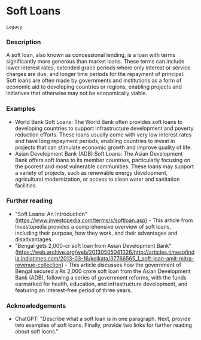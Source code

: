 # Soft Loans

`Legacy`

### Description

A soft loan, also known as concessional lending, is a loan with terms significantly more generous than market loans. These terms can include lower interest rates, extended grace periods where only interest or service charges are due, and longer time periods for the repayment of principal. Soft loans are often made by governments and institutions as a form of economic aid to developing countries or regions, enabling projects and initiatives that otherwise may not be economically viable.

### Examples

- World Bank Soft Loans: The World Bank often provides soft loans to developing countries to support infrastructure development and poverty reduction efforts. These loans usually come with very low interest rates and have long repayment periods, enabling countries to invest in projects that can stimulate economic growth and improve quality of life.
- Asian Development Bank (ADB) Soft Loans: The Asian Development Bank offers soft loans to its member countries, particularly focusing on the poorest and most vulnerable communities. These loans may support a variety of projects, such as renewable energy development, agricultural modernization, or access to clean water and sanitation facilities.

### Further reading

- "Soft Loans: An Introduction" (https://www.investopedia.com/terms/s/softloan.asp) - This article from Investopedia provides a comprehensive overview of soft loans, including their purpose, how they work, and their advantages and disadvantages.
- "Bengal gets 2,000-cr soft loan from Asian Development Bank" (https://web.archive.org/web/20130505041026/http://articles.timesofindia.indiatimes.com/2013-03-16/kolkata/37766565_1_soft-loan-amit-mitra-revenue-collection) - This article discusses how the government of Bengal secured a Rs 2,000 crore soft loan from the Asian Development Bank (ADB), following a series of government reforms, with the funds earmarked for health, education, and infrastructure development, and featuring an interest-free period of three years.

### Acknowledgements

- ChatGPT: "Describe what a soft loan is in one paragraph. Next, provide two examples of soft loans. Finally, provide two links for further reading about soft loans."
